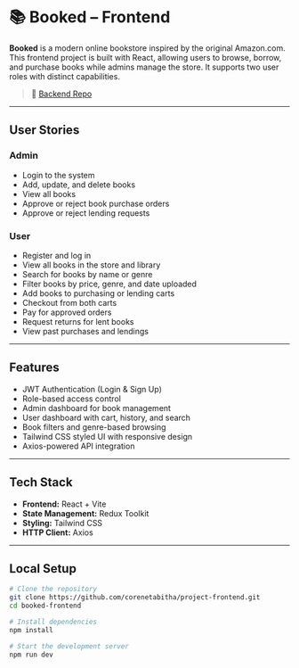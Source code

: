 # 📚 Booked – Frontend

**Booked** is a modern online bookstore inspired by the original Amazon.com. This frontend project is built with React, allowing users to browse, borrow, and purchase books while admins manage the store. It supports two user roles with distinct capabilities.

> 🔗 [Backend Repo](https://github.com/corenetabitha/booked-backend.git)

---

##  User Stories

###  Admin
- Login to the system
- Add, update, and delete books
- View all books
- Approve or reject book purchase orders
- Approve or reject lending requests

###  User
- Register and log in
- View all books in the store and library
- Search for books by name or genre
- Filter books by price, genre, and date uploaded
- Add books to purchasing or lending carts
- Checkout from both carts
- Pay for approved orders
- Request returns for lent books
- View past purchases and lendings

---

##  Features

- JWT Authentication (Login & Sign Up)
- Role-based access control
- Admin dashboard for book management
- User dashboard with cart, history, and search
- Book filters and genre-based browsing
- Tailwind CSS styled UI with responsive design
- Axios-powered API integration

---

##  Tech Stack

- **Frontend:** React + Vite
- **State Management:** Redux Toolkit
- **Styling:** Tailwind CSS
- **HTTP Client:** Axios

---

## Local Setup

```bash
# Clone the repository
git clone https://github.com/corenetabitha/project-frontend.git
cd booked-frontend

# Install dependencies
npm install

# Start the development server
npm run dev
